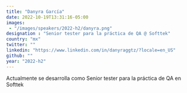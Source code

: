 ```yaml
---
title: "Danyra García"
date: 2022-10-19T13:31:16-05:00
images: 
 - "/images/speakers/2022-h2/danyra.png"
designation : "Senior tester para la práctica de QA @ Softtek"
country: "mx"
twitter: ""
linkedin: "https://www.linkedin.com/in/danyraggtz/?locale=en_US"
github: ""
year: "2022-h2"
---
```


Actualmente se desarrolla como Senior tester para la práctica de QA en Softtek
